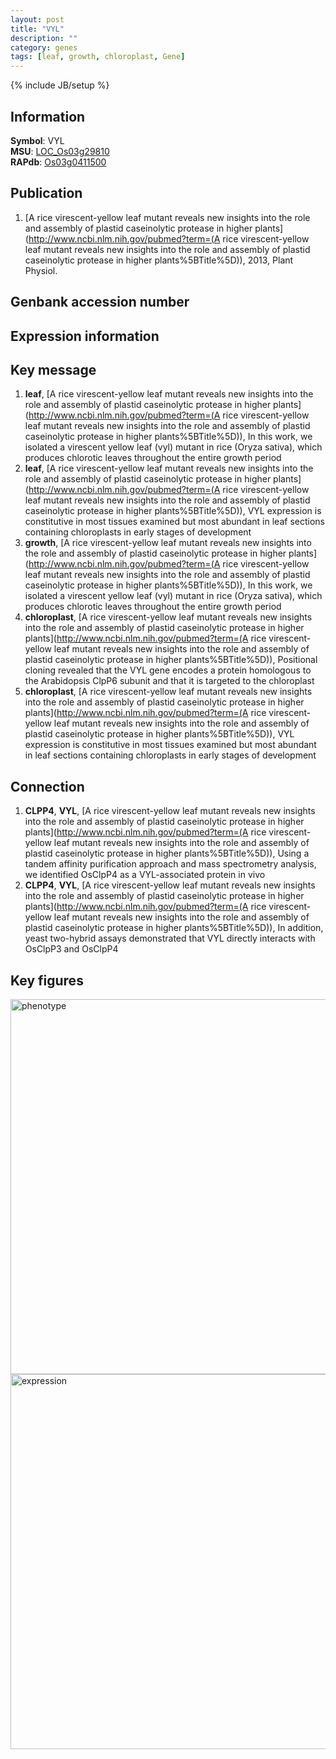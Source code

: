 ```yaml
---
layout: post
title: "VYL"
description: ""
category: genes
tags: [leaf, growth, chloroplast, Gene]
---
```

{% include JB/setup %}

## Information
__Symbol__: VYL  
__MSU__: [LOC_Os03g29810](http://rice.plantbiology.msu.edu/cgi-bin/ORF_infopage.cgi?orf=LOC_Os03g29810)  
__RAPdb__: [Os03g0411500](http://rapdb.dna.affrc.go.jp/viewer/gbrowse_details/irgsp1?name=Os03g0411500)  

## Publication
1. [A rice virescent-yellow leaf mutant reveals new insights into the role and assembly of plastid caseinolytic protease in higher plants](http://www.ncbi.nlm.nih.gov/pubmed?term=(A rice virescent-yellow leaf mutant reveals new insights into the role and assembly of plastid caseinolytic protease in higher plants%5BTitle%5D)), 2013, Plant Physiol.

## Genbank accession number

## Expression information

## Key message
1. __leaf__, [A rice virescent-yellow leaf mutant reveals new insights into the role and assembly of plastid caseinolytic protease in higher plants](http://www.ncbi.nlm.nih.gov/pubmed?term=(A rice virescent-yellow leaf mutant reveals new insights into the role and assembly of plastid caseinolytic protease in higher plants%5BTitle%5D)),  In this work, we isolated a virescent yellow leaf (vyl) mutant in rice (Oryza sativa), which produces chlorotic leaves throughout the entire growth period
2. __leaf__, [A rice virescent-yellow leaf mutant reveals new insights into the role and assembly of plastid caseinolytic protease in higher plants](http://www.ncbi.nlm.nih.gov/pubmed?term=(A rice virescent-yellow leaf mutant reveals new insights into the role and assembly of plastid caseinolytic protease in higher plants%5BTitle%5D)),  VYL expression is constitutive in most tissues examined but most abundant in leaf sections containing chloroplasts in early stages of development
3. __growth__, [A rice virescent-yellow leaf mutant reveals new insights into the role and assembly of plastid caseinolytic protease in higher plants](http://www.ncbi.nlm.nih.gov/pubmed?term=(A rice virescent-yellow leaf mutant reveals new insights into the role and assembly of plastid caseinolytic protease in higher plants%5BTitle%5D)),  In this work, we isolated a virescent yellow leaf (vyl) mutant in rice (Oryza sativa), which produces chlorotic leaves throughout the entire growth period
4. __chloroplast__, [A rice virescent-yellow leaf mutant reveals new insights into the role and assembly of plastid caseinolytic protease in higher plants](http://www.ncbi.nlm.nih.gov/pubmed?term=(A rice virescent-yellow leaf mutant reveals new insights into the role and assembly of plastid caseinolytic protease in higher plants%5BTitle%5D)),  Positional cloning revealed that the VYL gene encodes a protein homologous to the Arabidopsis ClpP6 subunit and that it is targeted to the chloroplast
5. __chloroplast__, [A rice virescent-yellow leaf mutant reveals new insights into the role and assembly of plastid caseinolytic protease in higher plants](http://www.ncbi.nlm.nih.gov/pubmed?term=(A rice virescent-yellow leaf mutant reveals new insights into the role and assembly of plastid caseinolytic protease in higher plants%5BTitle%5D)),  VYL expression is constitutive in most tissues examined but most abundant in leaf sections containing chloroplasts in early stages of development

## Connection
1. __CLPP4__, __VYL__, [A rice virescent-yellow leaf mutant reveals new insights into the role and assembly of plastid caseinolytic protease in higher plants](http://www.ncbi.nlm.nih.gov/pubmed?term=(A rice virescent-yellow leaf mutant reveals new insights into the role and assembly of plastid caseinolytic protease in higher plants%5BTitle%5D)),  Using a tandem affinity purification approach and mass spectrometry analysis, we identified OsClpP4 as a VYL-associated protein in vivo
2. __CLPP4__, __VYL__, [A rice virescent-yellow leaf mutant reveals new insights into the role and assembly of plastid caseinolytic protease in higher plants](http://www.ncbi.nlm.nih.gov/pubmed?term=(A rice virescent-yellow leaf mutant reveals new insights into the role and assembly of plastid caseinolytic protease in higher plants%5BTitle%5D)),  In addition, yeast two-hybrid assays demonstrated that VYL directly interacts with OsClpP3 and OsClpP4

## Key figures
<img src="http://ricencode.github.io/images/VYL.pheno.png" alt="phenotype"  style="width: 600px;"/>

<img src="http://ricencode.github.io/images/VYL.exp.png" alt="expression"  style="width: 600px;"/>


